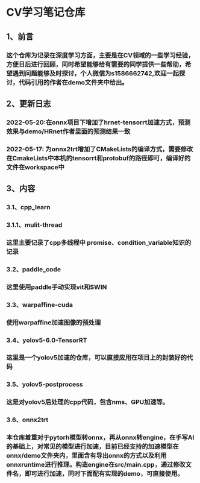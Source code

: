 # CV学习笔记仓库



## 1、前言

### 这个仓库为记录在深度学习方面，主要是在CV领域的一些学习经验，方便日后进行回顾，同时希望能够给有需要的同学提供一些帮助，希望遇到问题能够及时探讨，个人微信为s1586662742,欢迎一起探讨，代码引用的作者在demo文件夹中给出。

## 2、更新日志

### 2022-05-20:在onnx项目下增加了hrnet-tensorrt加速方式，预测效果与demo/HRnet作者里面的预测结果一致

### 2022-05-17: 为onnx2trt增加了CMakeLists的编译方式，需要修改在CmakeLists中本机的tensorrt和protobuf的路径即可，编译好的文件在workspace中

## 3、内容

### 3.1、cpp_learn

### 3.1.1、mulit-thread

### 这里主要记录了cpp多线程中 promise、condition_variable知识的记录

### 3.2、paddle_code

### 这里使用paddle手动实现vit和SWIN

### 3.3、warpaffine-cuda 

### 使用warpaffine加速图像的预处理

### 3.4、yolov5-6.0-TensorRT

### 这里是一个yolov5加速的仓库，可以直接应用在项目上的封装好的代码

### 3.5、yolov5-postprocess

### 这是对yolov5后处理的cpp代码，包含nms、GPU加速等。

### 3.6、onnx2trt

### 本仓库着重对于pytorh模型转onnx，再从onnx转engine，在手写AI的基础上，对常见的模型进行加速，目前已经支持的加速模型在onnx/demo文件夹内，里面含有导出onnx的方式以及利用onnxruntime进行推理。构造engine在src/main.cpp，通过修改文件名，即可进行加速，同时下面配有实现的demo，可直接使用。


